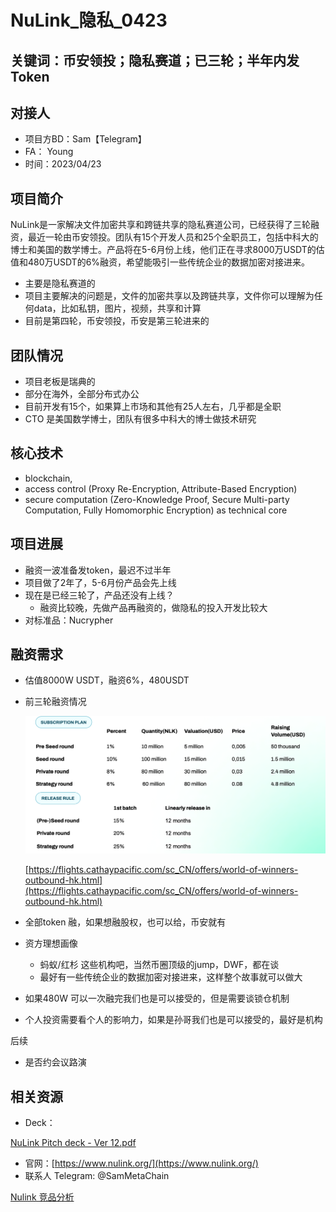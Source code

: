 # NuLink_隐私_0423

## 关键词：币安领投；隐私赛道；已三轮；半年内发Token

## 对接人

- 项目方BD：Sam【Telegram】
- FA： Young
- 时间：2023/04/23

## 项目简介

NuLink是一家解决文件加密共享和跨链共享的隐私赛道公司，已经获得了三轮融资，最近一轮由币安领投。团队有15个开发人员和25个全职员工，包括中科大的博士和美国的数学博士。产品将在5-6月份上线，他们正在寻求8000万USDT的估值和480万USDT的6%融资，希望能吸引一些传统企业的数据加密对接进来。

- 主要是隐私赛道的
- 项目主要解决的问题是，文件的加密共享以及跨链共享，文件你可以理解为任何data，比如私钥，图片，视频，共享和计算
- 目前是第四轮，币安领投，币安是第三轮进来的

## 团队情况

- 项目老板是瑞典的
- 部分在海外，全部分布式办公
- 目前开发有15个，如果算上市场和其他有25人左右，几乎都是全职
- CTO 是美国数学博士，团队有很多中科大的博士做技术研究

## 核心技术

- blockchain,
- access control (Proxy Re-Encryption, Attribute-Based Encryption)
- secure computation (Zero-Knowledge Proof, Secure Multi-party Computation, Fully Homomorphic Encryption) as technical core

## 项目进展

- 融资一波准备发token，最迟不过半年
- 项目做了2年了，5-6月份产品会先上线
- 现在是已经三轮了，产品还没有上线？
    - 融资比较晚，先做产品再融资的，做隐私的投入开发比较大
- 对标准品：Nucrypher

## 融资需求

- 估值8000W USDT，融资6%，480USDT
- 前三轮融资情况
    
    ![Untitled](./img/Untitled.png)
    
    [https://flights.cathaypacific.com/sc_CN/offers/world-of-winners-outbound-hk.html](https://flights.cathaypacific.com/sc_CN/offers/world-of-winners-outbound-hk.html)
    
- 全部token 融，如果想融股权，也可以给，币安就有
- 资方理想画像
    - 蚂蚁/红杉 这些机构吧，当然币圈顶级的jump，DWF，都在谈
    - 最好有一些传统企业的数据加密对接进来，这样整个故事就可以做大
- 如果480W 可以一次融完我们也是可以接受的，但是需要谈锁仓机制
- 个人投资需要看个人的影响力，如果是孙哥我们也是可以接受的，最好是机构

后续

- 是否约会议路演

## 相关资源

- Deck：

[NuLink Pitch deck - Ver 12.pdf](NuLink_%E9%9A%90%E7%A7%81_0423%20b53a4ef8e9e440198e56dbb2b4e1a5b4/NuLink_Pitch_deck_-_Ver_12.pdf)

- 官网：[https://www.nulink.org/](https://www.nulink.org/)
- 联系人 Telegram: @SamMetaChain

[Nulink 竞品分析](https://www.notion.so/Nulink-34a5dcf1a4104241b2b31c92d892ce01?pvs=21)